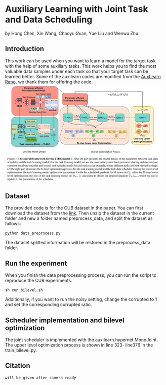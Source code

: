# Auxiliary Learning with Joint Task and Data Scheduling
by Hong Chen, Xin Wang, Chaoyu Guan, Yue Liu and Wenwu Zhu.

## Introduction
This work can be used when you want to learn a model for the target task with the help of some auxiliary tasks. This work helps you to find the most valuable data samples under each task so that your target task can be learned better. Some of the auxilearn codes are modified from the [AuxLearn Repo](https://github.com/AvivNavon/AuxiLearn), we thank them for offering the code.
![_](./JTDS_figure.jpg)
## Dataset
The provided code is for the CUB dataset in the paper. You can first download the dataset from the [link](http://www.vision.caltech.edu/visipedia/CUB-200-2011.html). Then unzip the dataset in the current folder and new a folder named preprocess_data, and split the dataset as follows: 
```
python data_preprocess.py
```
The dataset splitted information will be restored in the preprocess_data folder.

## Run the experiment
When you finish the data preprocessing process, you can run the script to reproduce the CUB experiments.
```
sh run_bilevel.sh
```
Additionally, if you want to run the noisy setting, change the corrupted to 1 and set the corresponding corrupted ratio.

## Scheduler implementation and bilevel optimization
The joint scheduler is implemented with the auxilearn.hypernet.MonoJoint. The upper level optimization process is shown in line 323- line376 in the train_bilevel.py.

## Citation
```
will be given after camera ready
```


